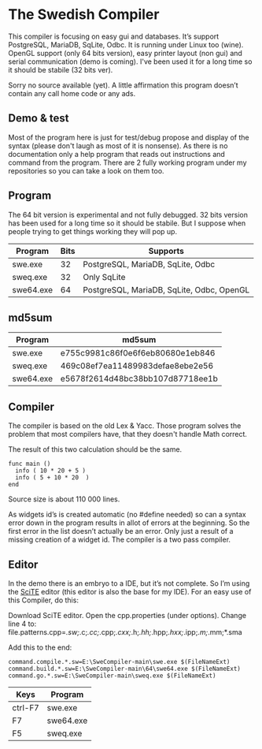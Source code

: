 # The Swedish Compiler
This compiler is focusing on easy gui and databases. It’s support PostgreSQL, MariaDB, SqLite, Odbc. It is running under Linux too (wine). OpenGL support (only 64 bits version), easy printer layout (non gui) and serial communication (demo is coming). I've been used it for a long time so it should be stabile (32 bits ver).

Sorry no source available (yet). A little affirmation this program doesn’t contain any call home code or any ads.

##  Demo & test

Most of the program here is just for test/debug propose and display of the syntax (please don't laugh as most of it is nonsense).
As there is no documentation only a help program that reads out instructions and command from the program. There are 2 fully working program under my repositories so you can take a look on them too.


## Program

The 64 bit version is experimental and not fully debugged. 32 bits version has been used for a long time so it should be stabile. But I suppose when people trying to get things working they will pop up.
  
| Program | Bits | Supports |
| --- | --- | --- |
| swe.exe    | 32 | PostgreSQL, MariaDB, SqLite, Odbc         |
| sweq.exe   | 32 | Only SqLite                      |
| swe64.exe  | 64 | PostgreSQL, MariaDB, SqLite, Odbc, OpenGL |

## md5sum

| Program | md5sum |
| --- | --- |
| swe.exe    | e755c9981c86f0e6f6eb80680e1eb846 |
| sweq.exe   | 469c08ef7ea11489983defae8ebe2e56 |
| swe64.exe  | e5678f2614d48bc38bb107d87718ee1b |

## Compiler

The compiler is based on the old Lex & Yacc. Those program solves the problem that most compilers have, that they doesn't handle Math correct.   

The result of this two calculation should be the same. 

```
func main ()
  info ( 10 * 20 + 5 )
  info ( 5 + 10 * 20  )
end
```

Source size is about 110 000 lines.

As widgets id’s is created automatic (no #define needed) so can a syntax error down in the program results in allot of errors at the beginning. So the first error in the list doesn’t actually be an error. Only just a result of a missing creation of a widget id. The compiler is a two pass compiler.

## Editor

In the demo there is an embryo to a IDE, but it’s not complete.
So I’m using the [SciTE](https://scintilla.org/SciTE.html) editor (this editor is also the base for my IDE). 
For an easy use of this Compiler, do this:

Download SciTE editor. Open the cpp.properties (under options).
Change line 4 to: file.patterns.cpp=*.sw;*.c;*.cc;*.cpp;*.cxx;*.h;*.hh;*.hpp;*.hxx;*.ipp;*.m;*.mm;*.sma

Add this to the end:
```
command.compile.*.sw=E:\SweCompiler-main\swe.exe $(FileNameExt)
command.build.*.sw=E:\SweCompiler-main\64\swe64.exe $(FileNameExt)
command.go.*.sw=E:\SweCompiler-main\sweq.exe $(FileNameExt)
```

| Keys | Program |
| --- | --- |
| ctrl-F7 | swe.exe |
| F7 | swe64.exe    |
| F5 | sweq.exe     |


